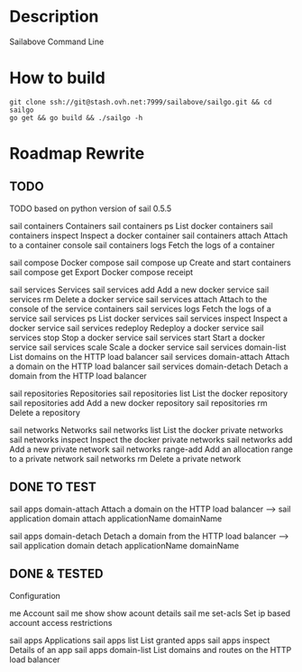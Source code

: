 # Description
Sailabove Command Line

# How to build
```
git clone ssh://git@stash.ovh.net:7999/sailabove/sailgo.git && cd sailgo
go get && go build && ./sailgo -h
```

# Roadmap Rewrite
## TODO

TODO based on python version of sail 0.5.5

sail containers          Containers
sail containers ps       List docker containers
sail containers inspect  Inspect a docker container
sail containers attach   Attach to a container console
sail containers logs     Fetch the logs of a container

sail compose             Docker compose
sail compose up          Create and start containers
sail compose get         Export Docker compose receipt

sail services                Services
sail services add            Add a new docker service
sail services rm             Delete a docker service
sail services attach         Attach to the console of the service containers
sail services logs           Fetch the logs of a service
sail services ps             List docker services
sail services inspect        Inspect a docker service
sail services redeploy       Redeploy a docker service
sail services stop           Stop a docker service
sail services start          Start a docker service
sail services scale          Scale a docker service
sail services domain-list    List domains on the HTTP load balancer
sail services domain-attach  Attach a domain on the HTTP load balancer
sail services domain-detach  Detach a domain from the HTTP load balancer

sail repositories        Repositories
sail repositories list   List the docker repository
sail repositories add    Add a new docker repository
sail repositories rm     Delete a repository

sail networks            Networks
sail networks list       List the docker private networks
sail networks inspect    Inspect the docker private networks
sail networks add        Add a new private network
sail networks range-add  Add an allocation range to a private network
sail networks rm         Delete a private network

## DONE TO TEST
sail apps domain-attach       Attach a domain on the HTTP load balancer
--> sail application domain attach applicationName domainName

sail apps domain-detach       Detach a domain from the HTTP load balancer
--> sail application domain detach applicationName domainName

## DONE & TESTED
Configuration

me                  Account
sail me show        show acount details
sail me set-acls    Set ip based account access restrictions

sail apps               Applications
sail apps list          List granted apps
sail apps inspect       Details of an app
sail apps domain-list   List domains and routes on the HTTP load balancer
